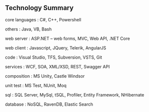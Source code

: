 ## Technology Summary

core languages
:   C#, C++, Powershell

others
:   Java, VB, Bash

web server
:   ASP.NET – web forms, MVC, Web API, .NET Core

web client
:   Javascript, JQuery, Telerik, AngularJS

code
:   Visual Studio, TFS, Subversion, VSTS, Git

services
:   WCF, SOA, XML/XSD, REST, Swagger API

composition
:   MS Unity, Castle Windsor

unit test
:   MS Test, NUnit, Moq

sql
:   SQL Server, MySql, tSQL, Profiler, Entity Framework, NHibernate

database
:   NoSQL, RavenDB, Elastic Search
